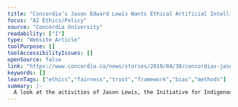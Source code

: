 ```yaml
---
title: "Concordia’s Jason Edward Lewis Wants Ethical Artificial Intelligence with an Indigenous Worldview"
focus: "AI Ethics/Policy"
source: "Concordia University"
readability: ["I"]
type: "Website Article"
toolPurpose: []
toolAccessibilityIssues: []
openSource: false
link: "https://www.concordia.ca/news/stories/2019/04/30/concordias-jason-lewis-wants-ethical-artificial-intelligence-with-an-indigenous-worldview.html"
keywords: []
learnTags: ["ethics","fairness","trust","framework","bias","methods"]
summary: |-
  A look at the activities of Jason Lewis, the Initiative for Indigenous Futures (IIF) and the Indigenous Epistemology and AI Working Group.
---
```


